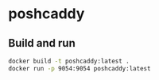 # poshcaddy

## Build and run
```bash
docker build -t poshcaddy:latest .
docker run -p 9054:9054 poshcaddy:latest
```
